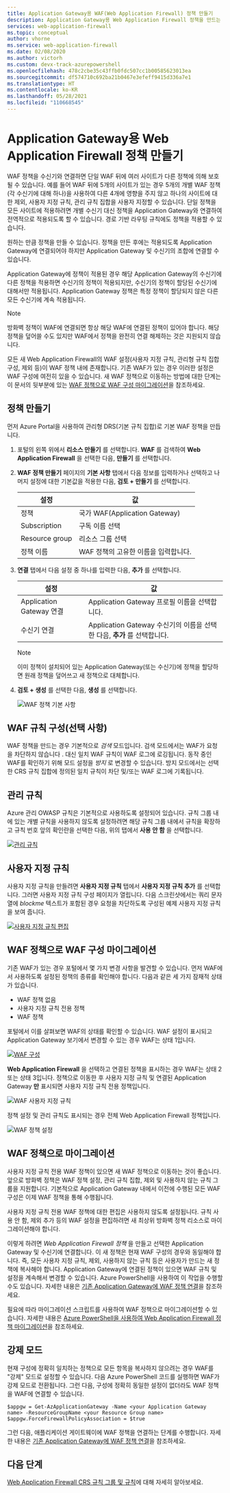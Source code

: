 ```yaml
---
title: Application Gateway용 WAF(Web Application Firewall) 정책 만들기
description: Application Gateway용 Web Application Firewall 정책을 만드는 방법에 대해 알아봅니다.
services: web-application-firewall
ms.topic: conceptual
author: vhorne
ms.service: web-application-firewall
ms.date: 02/08/2020
ms.author: victorh
ms.custom: devx-track-azurepowershell
ms.openlocfilehash: 478c2cbe35c43ffb0fdc507cc1b00585623013ea
ms.sourcegitcommit: df574710c692ba21b0467e3efeff9415d336a7e1
ms.translationtype: HT
ms.contentlocale: ko-KR
ms.lasthandoff: 05/28/2021
ms.locfileid: "110668545"
---
```

# <a name="create-web-application-firewall-policies-for-application-gateway"></a>Application Gateway용 Web Application Firewall 정책 만들기

WAF 정책을 수신기와 연결하면 단일 WAF 뒤에 여러 사이트가 다른 정책에 의해 보호될 수 있습니다. 예를 들어 WAF 뒤에 5개의 사이트가 있는 경우 5개의 개별 WAF 정책(각 수신기에 대해 하나)을 사용하여 다른 4개에 영향을 주지 않고 하나의 사이트에 대한 제외, 사용자 지정 규칙, 관리 규칙 집합을 사용자 지정할 수 있습니다. 단일 정책을 모든 사이트에 적용하려면 개별 수신기 대신 정책을 Application Gateway와 연결하여 전역적으로 적용되도록 할 수 있습니다. 경로 기반 라우팅 규칙에도 정책을 적용할 수 있습니다. 

원하는 만큼 정책을 만들 수 있습니다. 정책을 만든 후에는 적용되도록 Application Gateway에 연결되어야 하지만 Application Gateway 및 수신기의 조합에 연결할 수 있습니다. 

Application Gateway에 정책이 적용된 경우 해당 Application Gateway의 수신기에 다른 정책을 적용하면 수신기의 정책이 적용되지만, 수신기의 정책이 할당된 수신기에 대해서만 적용됩니다. Application Gateway 정책은 특정 정책이 할당되지 않은 다른 모든 수신기에 계속 적용됩니다. 

   > [!NOTE]
   > 방화벽 정책이 WAF에 연결되면 항상 해당 WAF에 연결된 정책이 있어야 합니다. 해당 정책을 덮어쓸 수도 있지만 WAF에서 정책을 완전히 연결 해제하는 것은 지원되지 않습니다. 

모든 새 Web Application Firewall의 WAF 설정(사용자 지정 규칙, 관리형 규칙 집합 구성, 제외 등)이 WAF 정책 내에 존재합니다. 기존 WAF가 있는 경우 이러한 설정은 WAF 구성에 여전히 있을 수 있습니다. 새 WAF 정책으로 이동하는 방법에 대한 단계는 이 문서의 뒷부분에 있는 [WAF 정책으로 WAF 구성 마이그레이션](#migrate)을 참조하세요. 

## <a name="create-a-policy"></a>정책 만들기

먼저 Azure Portal을 사용하여 관리형 DRS(기본 규칙 집합)로 기본 WAF 정책을 만듭니다.

1. 포털의 왼쪽 위에서 **리소스 만들기** 를 선택합니다. **WAF** 를 검색하여 **Web Application Firewall** 을 선택한 다음, **만들기** 를 선택합니다.
2. **WAF 정책 만들기** 페이지의 **기본 사항** 탭에서 다음 정보를 입력하거나 선택하고 나머지 설정에 대한 기본값을 적용한 다음, **검토 + 만들기** 를 선택합니다.

   |설정  |값  |
   |---------|---------|
   |정책     |국가 WAF(Application Gateway)|
   |Subscription     |구독 이름 선택|
   |Resource group     |리소스 그룹 선택|
   |정책 이름     |WAF 정책의 고유한 이름을 입력합니다.|
3. **연결** 탭에서 다음 설정 중 하나를 입력한 다음, **추가** 를 선택합니다.

   |설정  |값  |
   |---------|---------|
   |Application Gateway 연결     |Application Gateway 프로필 이름을 선택합니다.|
   |수신기 연결     |Application Gateway 수신기의 이름을 선택한 다음, **추가** 를 선택합니다.|

   > [!NOTE]
   > 이미 정책이 설치되어 있는 Application Gateway(또는 수신기)에 정책을 할당하면 원래 정책을 덮어쓰고 새 정책으로 대체합니다.
4. **검토 + 생성** 를 선택한 다음, **생성** 를 선택합니다.

   ![WAF 정책 기본 사항](../media/create-waf-policy-ag/waf-policy-basics.png)

## <a name="configure-waf-rules-optional"></a>WAF 규칙 구성(선택 사항)

WAF 정책을 만드는 경우 기본적으로 *검색* 모드입니다. 검색 모드에서는 WAF가 요청을 차단하지 않습니다  . 대신 일치 WAF 규칙이 WAF 로그에 로깅됩니다. 동작 중인 WAF를 확인하기 위해 모드 설정을 *방지* 로 변경할 수 있습니다. 방지 모드에서는 선택한 CRS 규칙 집합에 정의된 일치 규칙이 차단 및/또는 WAF 로그에 기록됩니다.

## <a name="managed-rules"></a>관리 규칙

Azure 관리 OWASP 규칙은 기본적으로 사용하도록 설정되어 있습니다. 규칙 그룹 내에 있는 개별 규칙을 사용하지 않도록 설정하려면 해당 규칙 그룹 내에서 규칙을 확장하고 규칙 번호 앞의 확인란을 선택한 다음, 위의 탭에서 **사용 안 함** 을 선택합니다.

[ ![관리 규칙](../media/create-waf-policy-ag/managed-rules.png) ](../media/create-waf-policy-ag/managed-rules-lrg.png#lightbox)

## <a name="custom-rules"></a>사용자 지정 규칙

사용자 지정 규칙을 만들려면 **사용자 지정 규칙** 탭에서 **사용자 지정 규칙 추가** 를 선택합니다. 그러면 사용자 지정 규칙 구성 페이지가 열립니다. 다음 스크린샷에서는 쿼리 문자열에 *blockme* 텍스트가 포함된 경우 요청을 차단하도록 구성된 예제 사용자 지정 규칙을 보여 줍니다.

[ ![사용자 지정 규칙 편집](../media/create-waf-policy-ag/edit-custom-rule.png) ](../media/create-waf-policy-ag/edit-custom-rule-lrg.png#lightbox)

## <a name="migrate-your-waf-config-to-a-waf-policy"></a><a name="migrate"></a>WAF 정책으로 WAF 구성 마이그레이션

기존 WAF가 있는 경우 포털에서 몇 가지 변경 사항을 발견할 수 있습니다. 먼저 WAF에서 사용하도록 설정된 정책의 종류를 확인해야 합니다. 다음과 같은 세 가지 잠재적 상태가 있습니다.

- WAF 정책 없음
- 사용자 지정 규칙 전용 정책
- WAF 정책

포털에서 이를 살펴보면 WAF의 상태를 확인할 수 있습니다. WAF 설정이 표시되고 Application Gateway 보기에서 변경할 수 있는 경우 WAF는 상태 1입니다.

[ ![WAF 구성](../media/create-waf-policy-ag/waf-configure.png) ](../media/create-waf-policy-ag/waf-configure-lrg.png#lightbox)

**Web Application Firewall** 을 선택하고 연결된 정책을 표시하는 경우 WAF는 상태 2 또는 상태 3입니다. 정책으로 이동한 후 사용자 지정 규칙 및 연결된 Application Gateway **만** 표시되면 사용자 지정 규칙 전용 정책입니다.

![WAF 사용자 지정 규칙](../media/create-waf-policy-ag/waf-custom-rules.png)

정책 설정 및 관리 규칙도 표시되는 경우 전체 Web Application Firewall 정책입니다. 

![WAF 정책 설정](../media/create-waf-policy-ag/waf-policy-settings.png)

## <a name="migrate-to-waf-policy"></a>WAF 정책으로 마이그레이션

사용자 지정 규칙 전용 WAF 정책이 있으면 새 WAF 정책으로 이동하는 것이 좋습니다. 앞으로 방화벽 정책은 WAF 정책 설정, 관리 규칙 집합, 제외 및 사용하지 않는 규칙 그룹을 지원합니다. 기본적으로 Application Gateway 내에서 이전에 수행된 모든 WAF 구성은 이제 WAF 정책을 통해 수행됩니다. 

사용자 지정 규칙 전용 WAF 정책에 대한 편집은 사용하지 않도록 설정됩니다. 규칙 사용 안 함, 제외 추가 등의 WAF 설정을 편집하려면 새 최상위 방화벽 정책 리소스로 마이그레이션해야 합니다.

이렇게 하려면 *Web Application Firewall 정책* 을 만들고 선택한 Application Gateway 및 수신기에 연결합니다. 이 새 정책은 현재 WAF 구성의 경우와 동일해야 합니다. 즉, 모든 사용자 지정 규칙, 제외, 사용하지 않는 규칙 등은 사용자가 만드는 새 정책에 복사해야 합니다. Application Gateway에 연결된 정책이 있으면 WAF 규칙 및 설정을 계속해서 변경할 수 있습니다. Azure PowerShell을 사용하여 이 작업을 수행할 수도 있습니다. 자세한 내용은 [기존 Application Gateway에 WAF 정책 연결](associate-waf-policy-existing-gateway.md)을 참조하세요.

필요에 따라 마이그레이션 스크립트를 사용하여 WAF 정책으로 마이그레이션할 수 있습니다. 자세한 내용은 [Azure PowerShell을 사용하여 Web Application Firewall 정책 마이그레이션](migrate-policy.md)을 참조하세요.

## <a name="force-mode"></a>강제 모드

현재 구성에 정확히 일치하는 정책으로 모든 항목을 복사하지 않으려는 경우 WAF를 "강제" 모드로 설정할 수 있습니다. 다음 Azure PowerShell 코드를 실행하면 WAF가 강제 모드로 전환됩니다. 그런 다음, 구성에 정확히 동일한 설정이 없더라도 WAF 정책을 WAF에 연결할 수 있습니다. 

```azurepowershell-interactive
$appgw = Get-AzApplicationGateway -Name <your Application Gateway name> -ResourceGroupName <your Resource Group name>
$appgw.ForceFirewallPolicyAssociation = $true
```

그런 다음, 애플리케이션 게이트웨이에 WAF 정책을 연결하는 단계를 수행합니다. 자세한 내용은 [기존 Application Gateway에 WAF 정책 연결](associate-waf-policy-existing-gateway.md)을 참조하세요.

## <a name="next-steps"></a>다음 단계

[Web Application Firewall CRS 규칙 그룹 및 규칙](application-gateway-crs-rulegroups-rules.md)에 대해 자세히 알아보세요.
